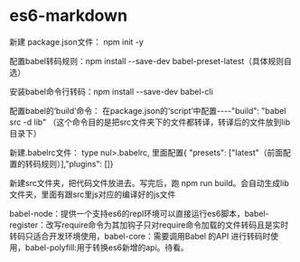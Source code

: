 # es6-markdown

新建 package.json文件： npm init -y

配置babel转码规则：npm install --save-dev babel-preset-latest（具体规则自选）

安装babel命令行转码：npm install --save-dev babel-cli

配置babel的‘build’命令： 在package.json的‘script’中配置----"build": "babel src -d lib"  （这个命令目的是把src文件夹下的文件都转译，转译后的文件放到lib目录下）

新建.babelrc文件：  type nul>.babelrc, 里面配置{ "presets": ["latest"（前面配置的转码规则）],"plugins": []}

新建src文件夹，把代码文件放进去。写完后，跑 npm run build。会自动生成lib文件夹，里面有跟src里js对应的编译好的js文件

babel-node：提供一个支持es6的repl环境可以直接运行es6脚本，babel-register：改写require命令为其加钩子只对require命令加载的文件转码且是实时转码只适合开发环境使用，babel-core：需要调用Babel 的API 进行转码时使用，babel-polyfill:用于转换es6新增的api。待看。
